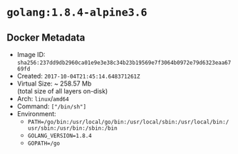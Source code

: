 # `golang:1.8.4-alpine3.6`

## Docker Metadata

- Image ID: `sha256:237dd9db2960ca01e9e3e38c34b23b19569e7f3064b0972e79d6323eaa6769fd`
- Created: `2017-10-04T21:45:14.648371261Z`
- Virtual Size: ~ 258.57 Mb  
  (total size of all layers on-disk)
- Arch: `linux`/`amd64`
- Command: `["/bin/sh"]`
- Environment:
  - `PATH=/go/bin:/usr/local/go/bin:/usr/local/sbin:/usr/local/bin:/usr/sbin:/usr/bin:/sbin:/bin`
  - `GOLANG_VERSION=1.8.4`
  - `GOPATH=/go`
